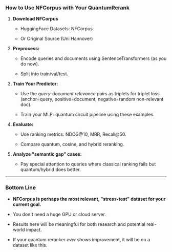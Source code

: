 ### **How to Use NFCorpus with Your QuantumRerank**

1.  **Download NFCorpus**

    -   HuggingFace Datasets: NFCorpus

    -   Or Original Source (Uni Hannover)

2.  **Preprocess:**

    -   Encode queries and documents using SentenceTransformers (as you do now).

    -   Split into train/val/test.

3.  **Train Your Predictor:**

    -   Use the *query-document relevance* pairs as triplets for triplet loss (anchor=query, positive=document, negative=random non-relevant doc).

    -   Train your MLP+quantum circuit pipeline using these examples.

4.  **Evaluate:**

    -   Use ranking metrics: NDCG@10, MRR, Recall@50.

    -   Compare quantum, cosine, and hybrid reranking.

5.  **Analyze "semantic gap" cases:**

    -   Pay special attention to queries where classical ranking fails but quantum/hybrid does better.

* * * * *

### **Bottom Line**

-   **NFCorpus is perhaps the most relevant, "stress-test" dataset for your current goal.**

-   You don't need a huge GPU or cloud server.

-   Results here will be meaningful for both research and potential real-world impact.

-   If your quantum reranker *ever* shows improvement, it will be on a dataset like this.